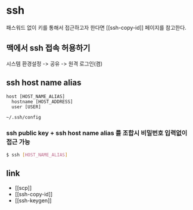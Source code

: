 # ssh

패스워드 없이 키를 통해서 접근하고자 한다면 [[ssh-copy-id]] 페이지를 참고한다.

## 맥에서 ssh 접속 허용하기
시스템 환경설정 -> 공유 -> 원격 로그인(켬)

## ssh host name alias
```text
host [HOST_NAME_ALIAS]
  hostname [HOST_ADDRESS]
  user [USER]
```
`~/.ssh/config`

### ssh public key + ssh host name alias 를 조합시 비밀번호 입력없이 접근 가능
```sh
$ ssh [HOST_NAME_ALIAS]
```

## link
- [[scp]]
- [[ssh-copy-id]]
- [[ssh-keygen]]
